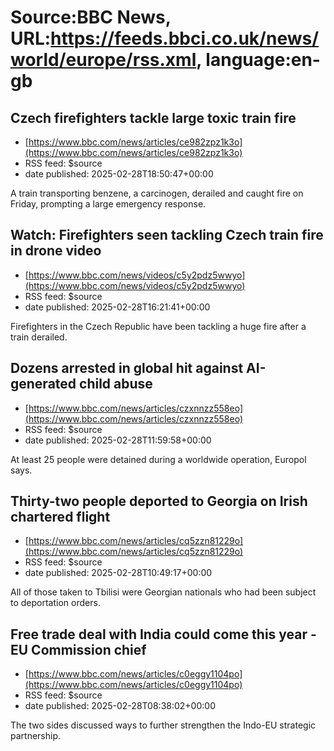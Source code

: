 # Source:BBC News, URL:https://feeds.bbci.co.uk/news/world/europe/rss.xml, language:en-gb

## Czech firefighters tackle large toxic train fire
 - [https://www.bbc.com/news/articles/ce982zpz1k3o](https://www.bbc.com/news/articles/ce982zpz1k3o)
 - RSS feed: $source
 - date published: 2025-02-28T18:50:47+00:00

A train transporting benzene, a carcinogen, derailed and caught fire on Friday, prompting a large emergency response.

## Watch: Firefighters seen tackling Czech train fire in drone video
 - [https://www.bbc.com/news/videos/c5y2pdz5wwyo](https://www.bbc.com/news/videos/c5y2pdz5wwyo)
 - RSS feed: $source
 - date published: 2025-02-28T16:21:41+00:00

Firefighters in the Czech Republic have been tackling a huge fire after a train derailed.

## Dozens arrested in global hit against AI-generated child abuse
 - [https://www.bbc.com/news/articles/czxnnzz558eo](https://www.bbc.com/news/articles/czxnnzz558eo)
 - RSS feed: $source
 - date published: 2025-02-28T11:59:58+00:00

At least 25 people were detained during a worldwide operation, Europol says.

## Thirty-two people deported to Georgia on Irish chartered flight
 - [https://www.bbc.com/news/articles/cq5zzn81229o](https://www.bbc.com/news/articles/cq5zzn81229o)
 - RSS feed: $source
 - date published: 2025-02-28T10:49:17+00:00

All of those taken to Tbilisi were Georgian nationals who had been subject to deportation orders.

## Free trade deal with India could come this year - EU Commission chief
 - [https://www.bbc.com/news/articles/c0eggy1104po](https://www.bbc.com/news/articles/c0eggy1104po)
 - RSS feed: $source
 - date published: 2025-02-28T08:38:02+00:00

The two sides discussed ways to further strengthen the Indo-EU strategic partnership.

